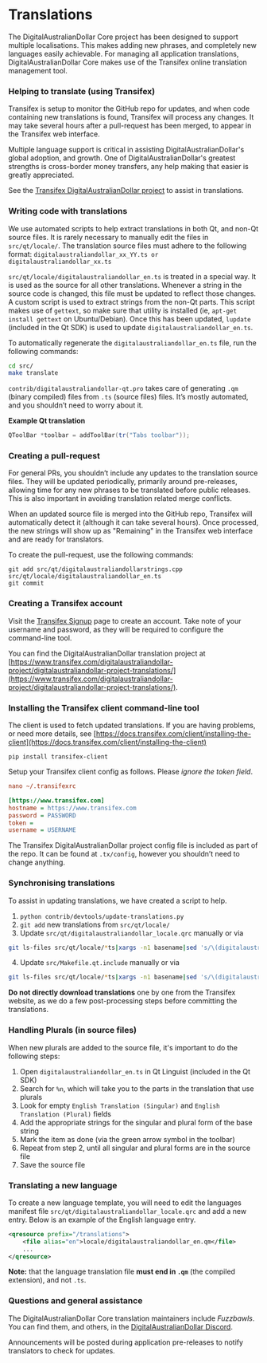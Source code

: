 Translations
============

The DigitalAustralianDollar Core project has been designed to support multiple localisations. This makes adding new phrases, and completely new languages easily achievable. For managing all application translations, DigitalAustralianDollar Core makes use of the Transifex online translation management tool.

### Helping to translate (using Transifex)
Transifex is setup to monitor the GitHub repo for updates, and when code containing new translations is found, Transifex will process any changes. It may take several hours after a pull-request has been merged, to appear in the Transifex web interface.

Multiple language support is critical in assisting DigitalAustralianDollar's global adoption, and growth. One of DigitalAustralianDollar's greatest strengths is cross-border money transfers, any help making that easier is greatly appreciated.

See the [Transifex DigitalAustralianDollar project](https://www.transifex.com/digitalaustraliandollar-project/digitalaustraliandollar-project-translations/) to assist in translations.

### Writing code with translations
We use automated scripts to help extract translations in both Qt, and non-Qt source files. It is rarely necessary to manually edit the files in `src/qt/locale/`. The translation source files must adhere to the following format:
`digitalaustraliandollar_xx_YY.ts or digitalaustraliandollar_xx.ts`

`src/qt/locale/digitalaustraliandollar_en.ts` is treated in a special way. It is used as the source for all other translations. Whenever a string in the source code is changed, this file must be updated to reflect those changes. A custom script is used to extract strings from the non-Qt parts. This script makes use of `gettext`, so make sure that utility is installed (ie, `apt-get install gettext` on Ubuntu/Debian). Once this has been updated, `lupdate` (included in the Qt SDK) is used to update `digitalaustraliandollar_en.ts`.

To automatically regenerate the `digitalaustraliandollar_en.ts` file, run the following commands:
```sh
cd src/
make translate
```

`contrib/digitalaustraliandollar-qt.pro` takes care of generating `.qm` (binary compiled) files from `.ts` (source files) files. It’s mostly automated, and you shouldn’t need to worry about it.

**Example Qt translation**
```cpp
QToolBar *toolbar = addToolBar(tr("Tabs toolbar"));
```

### Creating a pull-request
For general PRs, you shouldn’t include any updates to the translation source files. They will be updated periodically, primarily around pre-releases, allowing time for any new phrases to be translated before public releases. This is also important in avoiding translation related merge conflicts.

When an updated source file is merged into the GitHub repo, Transifex will automatically detect it (although it can take several hours). Once processed, the new strings will show up as "Remaining" in the Transifex web interface and are ready for translators.

To create the pull-request, use the following commands:
```
git add src/qt/digitalaustraliandollarstrings.cpp src/qt/locale/digitalaustraliandollar_en.ts
git commit
```

### Creating a Transifex account
Visit the [Transifex Signup](https://www.transifex.com/signup/) page to create an account. Take note of your username and password, as they will be required to configure the command-line tool.

You can find the DigitalAustralianDollar translation project at [https://www.transifex.com/digitalaustraliandollar-project/digitalaustraliandollar-project-translations/](https://www.transifex.com/digitalaustraliandollar-project/digitalaustraliandollar-project-translations/).

### Installing the Transifex client command-line tool
The client is used to fetch updated translations. If you are having problems, or need more details, see [https://docs.transifex.com/client/installing-the-client](https://docs.transifex.com/client/installing-the-client)

`pip install transifex-client`

Setup your Transifex client config as follows. Please *ignore the token field*.

```ini
nano ~/.transifexrc

[https://www.transifex.com]
hostname = https://www.transifex.com
password = PASSWORD
token =
username = USERNAME
```

The Transifex DigitalAustralianDollar project config file is included as part of the repo. It can be found at `.tx/config`, however you shouldn’t need to change anything.

### Synchronising translations
To assist in updating translations, we have created a script to help.

1. `python contrib/devtools/update-translations.py`
2. `git add` new translations from `src/qt/locale/`
3. Update `src/qt/digitalaustraliandollar_locale.qrc` manually or via
```bash
git ls-files src/qt/locale/*ts|xargs -n1 basename|sed 's/\(digitalaustraliandollar_\(.*\)\).ts/<file alias="\2">locale\/\1.qm<\/file>/'
```
4. Update `src/Makefile.qt.include` manually or via
```bash
git ls-files src/qt/locale/*ts|xargs -n1 basename|sed 's/\(digitalaustraliandollar_\(.*\)\).ts/  qt\/locale\/\1.ts \\/'
```

**Do not directly download translations** one by one from the Transifex website, as we do a few post-processing steps before committing the translations.

### Handling Plurals (in source files)
When new plurals are added to the source file, it's important to do the following steps:

1. Open `digitalaustraliandollar_en.ts` in Qt Linguist (included in the Qt SDK)
2. Search for `%n`, which will take you to the parts in the translation that use plurals
3. Look for empty `English Translation (Singular)` and `English Translation (Plural)` fields
4. Add the appropriate strings for the singular and plural form of the base string
5. Mark the item as done (via the green arrow symbol in the toolbar)
6. Repeat from step 2, until all singular and plural forms are in the source file
7. Save the source file

### Translating a new language
To create a new language template, you will need to edit the languages manifest file `src/qt/digitalaustraliandollar_locale.qrc` and add a new entry. Below is an example of the English language entry.

```xml
<qresource prefix="/translations">
    <file alias="en">locale/digitalaustraliandollar_en.qm</file>
    ...
</qresource>
```

**Note:** that the language translation file **must end in `.qm`** (the compiled extension), and not `.ts`.

### Questions and general assistance
The DigitalAustralianDollar Core translation maintainers include *Fuzzbawls*. You can find them, and others, in the [DigitalAustralianDollar Discord](https://discord.digitalaustraliandollar.org).

Announcements will be posted during application pre-releases to notify translators to check for updates.
